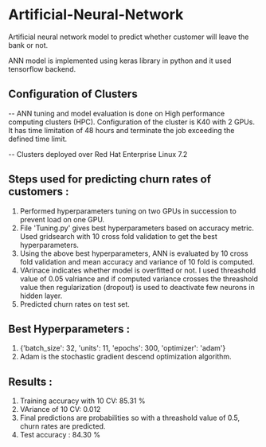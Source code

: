 # Artificial-Neural-Network
Artificial neural network model to predict whether customer will leave the bank or not. 

ANN model is implemented using keras library in python and it used tensorflow backend. 

## Configuration of Clusters 

-- ANN tuning and model evaluation is done on High performance computing clusters (HPC). Configuration of the cluster is K40 with 2 GPUs. It has time limitation of 48 hours and terminate the job exceeding the defined time limit. 

-- Clusters deployed over Red Hat Enterprise Linux 7.2

## Steps used for predicting churn rates of customers :

1. Performed hyperparameters tuning on two GPUs in succession to prevent load on one GPU.
2. File 'Tuning.py' gives best hyperparameters based on accuracy metric. Used gridsearch with 10 cross fold validation to get the best hyperparameters. 
3. Using the above best hyperparameters,  ANN is evaluated by 10 cross fold validation and mean accuracy and variance of 10 fold is computed. 
4. VArinace indicates whether model is overfitted or not. I used threashold value of 0.05 valriance and if computed variance 
crosses the threashold value then regularization (dropout) is used to deactivate few neurons in hidden layer.
5. Predicted churn rates on test set. 

## Best Hyperparameters :

1. {'batch_size': 32, 'units': 11, 'epochs': 300, 'optimizer': 'adam'}
2. Adam is the stochastic gradient descend optimization algorithm. 

## Results :

1. Training accuracy with 10 CV: 85.31 %
2. VAriance of 10 CV: 0.012
3. Final predictions are probabilities so with a threashold value of 0.5, churn rates are predicted.
4. Test accuracy : 84.30 %
